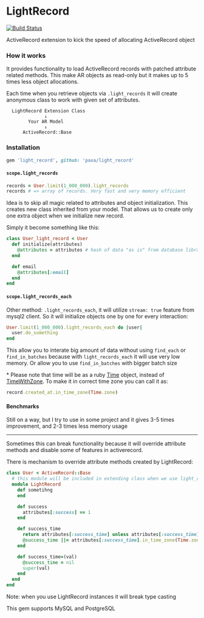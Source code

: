 LightRecord
===========

[![Build Status](https://travis-ci.org/Paxa/light_record.svg?branch=master)](https://travis-ci.org/Paxa/light_record)

ActiveRecord extension to kick the speed of allocating ActiveRecord object

### How it works

It provides functionality to load ActiveRecord records with patched attribute related methods.
This make AR objects as read-only but it makes up to 5 times less object allocations.

Each time when you retrieve objects via `.light_records` it will create anonymous class to work with given set of attributes.

```
  LightRecord Extension Class
              ↓
        Your AR Model
              ↓
      ActiveRecord::Base
```


### Installation

```ruby
gem 'light_record', github: 'paxa/light_record'
```

#### `scope.light_records`

```ruby
records = User.limit(1_000_000).light_records
records # => array of records. Very fast and very memory efficient
```

Idea is to skip all magic related to attributes and object initialization. This creates new class inherited from your model. That allows us to create only one extra object when we initialize new record.


Simply it become something like this:

```ruby
class User_light_record < User
  def initialize(attributes)
    @attributes = attributes # hash of data "as is" from database library
  end

  def email
    @attributes[:email]
  end
end
```


#### `scope.light_records_each`


Other method: `.light_records_each`, it will utilize `stream: true` feature from mysql2 client. So it will initialize objects one by one for every interaction:

```ruby
User.limit(1_000_000).light_records_each do |user|
  user.do_something
end
```

This allow you to interate big amount of data without using `find_each` or `find_in_batches` because with `light_records_each` it will use very low memory. Or allow you to use `find_in_batches` with bigger batch size

\* Please note that time will be as a ruby [Time](http://ruby-doc.org/core-2.3.0/Time.html) object, instead of [TimeWithZone](http://api.rubyonrails.org/classes/ActiveSupport/TimeWithZone.html). To make it in correct time zone you can call it as:

```ruby
record.created_at.in_time_zone(Time.zone)
```

#### Benchmarks

Still on a way,
but I try to use in some project and it gives 3-5 times improvement, and 2-3 times less memory usage


---

Sometimes this can break functionality because it will override attribute methods and disable some of features in activerecord.

There is mechanism to override attribute methods created by LightRecord:

```ruby
class User < ActiveRecord::Base
  # this module will be included in extending class when we use light_records and light_records_each
  module LightRecord
    def sometihng
    end

    def success
      attributes[:success] == 1
    end

    def success_time
      return attributes[:success_time] unless attributes[:success_time]
      @success_time ||= attributes[:success_time].in_time_zone(Time.zone)
    end

    def success_time=(val)
      @success_time = nil
      super(val)
    end
  end
end
```

Note: when you use LightRecord instances it will break type casting

This gem supports MySQL and PostgreSQL
